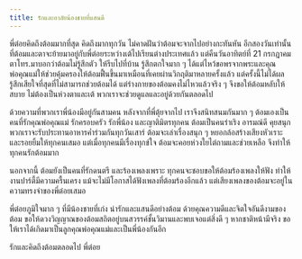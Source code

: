 ```yaml
---
title: รักและอาลัยน้องชายที่แสนดี
---
```




พี่ต๋อยคิดถึงต้อมมากที่สุด คิดถึงมากทุกวัน  ไม่คาดฝันว่าต้อมจะจากไปอย่างกะทันหัน  อีกสองวันเท่านั้นที่ต้อมและตาจะย้ายมาอยู่กับพี่ต๋อยระหว่างเต้ไปเรียนต่างประเทศแล้ว แต่คืนวันอาทิตย์ที่ 21 กรกฎาคม ตาโทร.มาบอกว่าต้อมไม่รู้สึกตัว ให้รีบไปที่บ้าน รู้สึกตกใจมาก ๆ ได้แต่ไหว้ขอพรจากพระและคุณพ่อคุณแม่ให้ช่วยคุ้มครองให้ต้อมฟื้นขึ้นมาเหมือนที่เคยผ่านวิกฤติมาหลายครั้งแล้ว แต่ครั้งนี้ไม่ได้ผล รู้สึกเสียใจที่สุดที่ไม่สามารถช่วยต้อมได้ แต่ร่างกายของต้อมคงไม่ไหวแล้วจริง ๆ จึงขอให้ต้อมหลับให้สบาย ไม่ต้องเป็นห่วงตาและเต้ พวกเราจะช่วยดูแลและอยู่ด้วยกันตลอดไป

ด้วยความที่พวกเราพี่น้องมีอยู่กันสามคน หลังจากที่พี่ตุ้ยจากไป เราจึงสนิทสนมกันมาก ๆ ต้อมเองเป็นคนที่รักคุณพ่อคุณแม่ รักครอบครัว รักพี่น้อง และญาติมิตรทุกคน ต้อมเป็นคนร่าเริง อารมณ์ดี คุยสนุก พวกเราจะรับประทานอาหารค่ำร่วมกันทุกวันเสาร์ ต้อมจะเล่าเรื่องสนุก ๆ หยอกล้อสร้างเสียงหัวเราะและรอยยิ้มให้ทุกคนเสมอ แต่เมื่อทุกคนมีเรื่องทุกข์ใจ ต้อมจะคอยห่วงใยไต่ถามและช่วยเหลือ จึงทำให้ทุกคนรักต้อมมาก

นอกจากนี้ ต้อมยังเป็นคนที่รักดนตรี และร้องเพลงเพราะ ทุกคนจะชอบขอให้ต้อมร้องเพลงให้ฟัง ทำให้งานปาร์ตี้มีความครื้นเครง แม้จะไม่มีโอกาสได้ฟังเพลงที่ต้อมร้องอีกแล้ว แต่เสียงเพลงของต้อมจะอยู่ในความทรงจำของพี่ต๋อยเสมอ

พี่ต๋อยภูมิใจมาก ๆ ที่มีน้องชายที่เก่ง น่ารักและแสนดีอย่างต้อม ด้วยคุณความดีและจิตใจอันดีงามของต้อม ขอให้ดวงวิญญาณของต้อมสถิตอยู่บนสวรรค์ชั้นวิมานและพบเจอแต่สิ่งดี ๆ หากชาติหน้ามีจริง ขอให้เราได้เกิดมาเป็นลูกคุณพ่อคุณแม่และเป็นพี่น้องกันอีก

รักและคิดถึงต้อมตลอดไป
พี่ต๋อย

